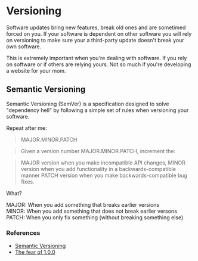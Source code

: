 # Versioning

Software updates bring new features, break old ones and are sometimed forced on you. If your software is dependent on other software you will rely on versioning to make sure your a third-party update doesn't break your own software.

This is extremely important when you're dealing with software. If you rely on software or if others are relying yours. Not so much if you're developing a website for your mom.

## Semantic Versioning

Semantic Versioning (SemVer) is a specification designed to solve "dependency hell" by following a simple set of rules when versioning your software.

Repeat after me:

> MAJOR.MINOR.PATCH

> Given a version number MAJOR.MINOR.PATCH, increment the:

> MAJOR version when you make incompatible API changes,
MINOR version when you add functionality in a backwards-compatible manner
PATCH version when you make backwards-compatible bug fixes.

What?

MAJOR: When you add something that breaks earlier versions  
MINOR: When you add something that does not break earlier versons  
PATCH: When you only fix something (without breaking something else)

### References

- [Semantic Versioning](http://semver.org/)
- [The fear of 1.0.0](http://jeremyckahn.github.io/blog/2013/12/29/the-fear-of-1-dot-0-0/)